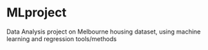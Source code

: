 # MLproject
Data Analysis project on Melbourne housing dataset, using machine learning and regression tools/methods 
